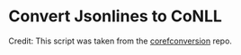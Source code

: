 # Convert Jsonlines to CoNLL

Credit: This script was taken from the [corefconversion](https://github.com/boberle/corefconversion) repo.
